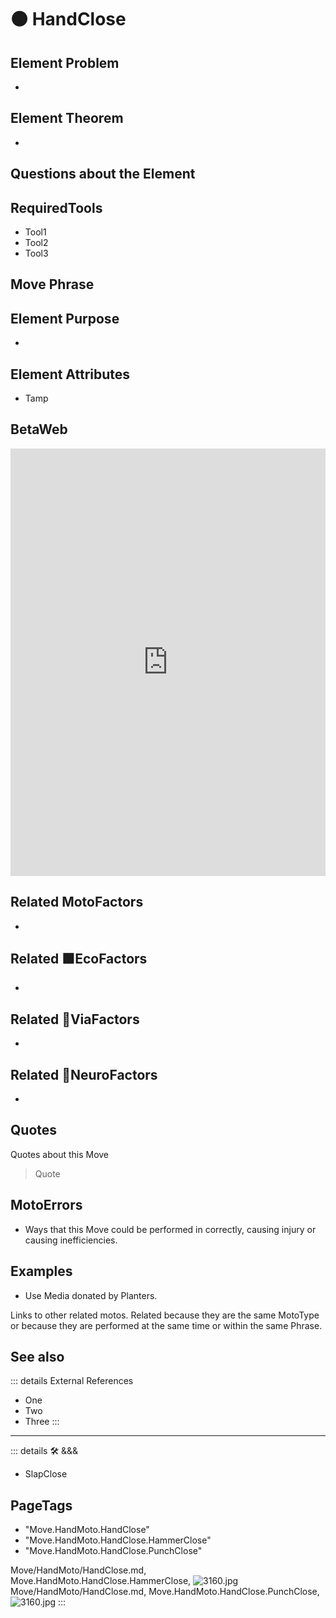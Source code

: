 
# 🟠 <move>HandClose</move>

## Element Problem

-

## Element Theorem

-

## Questions about the Element

## RequiredTools

- Tool1
- Tool2
- Tool3

## <move>Move Phrase</move>

## Element Purpose

-

## Element Attributes

- Tamp

## BetaWeb

<iframe
    width="100%"
    height="684"
    frameborder="0"
    src="https://observablehq.com/embed/@d3/force-directed-graph/2?cells=chart"
></iframe>

## Related <move>MotoFactors</move>

-

## Related 🟩<eko>EcoFactors</eko>

-

## Related 🔻<via>ViaFactors</via>

-

## Related 💜<psike>NeuroFactors</psike>

-  

## Quotes

Quotes about this Move

> Quote

## MotoErrors

- Ways that this Move could be performed in correctly, causing injury or causing inefficiencies.

## Examples

- Use Media donated by Planters.

Links to other related motos. Related because they are the same MotoType or because they are performed at the same time or within the same Phrase.

## See also

::: details External References

- One
- Two
- Three
:::

---

<!-- =================================================== -->
<!-- =================================================== -->
<!-- =================================================== -->
<!-- =================================================== -->
<!-- =================================================== -->
::: details 🛠 <dev>&&&</dev>



- SlapClose



<h2>PageTags</h2>

- "Move.HandMoto.HandClose"
- "Move.HandMoto.HandClose.HammerClose"
- "Move.HandMoto.HandClose.PunchClose"

Move/HandMoto/HandClose.md, <dev>Move.HandMoto.HandClose.HammerClose</dev>, ![3160.jpg](/PaperPhoto/3160.jpg)
Move/HandMoto/HandClose.md, <dev>Move.HandMoto.HandClose.PunchClose</dev>, ![3160.jpg](/PaperPhoto/3160.jpg)
:::
